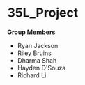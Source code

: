 # 35L_Project

**Group Members**
* Ryan Jackson
* Riley Bruins
* Dharma Shah
* Hayden D'Souza
* Richard Li

